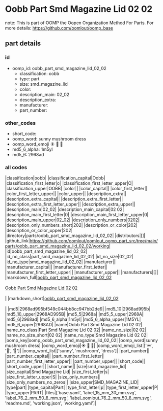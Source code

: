 # Oobb Part Smd Magazine Lid 02 02  

note: This is part of OOMP the Oopen Organization Method For Parts. For more details: https://github.com/oomlout/oomp_base

##  part details





### id
* oomp_id: oobb_part_smd_magazine_lid_02_02
  * classification: oobb
  * type: part
  * size: smd_magazine_lid
  * color: 
  * description_main: 02_02
  * description_extra: 
  * manufacturer: 
  * part_number: 

### other_codes
* short_code: 
* oomp_word: sunny mushroom dress
* oomp_word_emoji :sunny: :mushroom: :dress:
* md5_6_alpha: 1m5yl
* md5_6: 2968ad

### all codes 
|classification|oobb|
|classification_capital|Oobb|
|classification_first_letter|o|
|classification_first_letter_upper|O|
|classification_upper|OOBB|
|color||
|color_capital||
|color_first_letter||
|color_first_letter_upper||
|color_upper||
|description_extra||
|description_extra_capital||
|description_extra_first_letter||
|description_extra_first_letter_upper||
|description_extra_upper||
|description_main|02_02|
|description_main_capital|02 02|
|description_main_first_letter|0|
|description_main_first_letter_upper|0|
|description_main_upper|02_02|
|description_only_numbers|0202|
|description_only_numbers_short|202|
|description_or_color|202|
|description_or_color_upper|202|
|directory|parts/oobb_part_smd_magazine_lid_02_02|
|distributors|[]|
|github_link|https://github.com/oomlout/oomlout_oomp_part_src/tree/main/parts/oobb_part_smd_magazine_lid_02_02/working|
|id|oobb_part_smd_magazine_lid_02_02|
|id_no_class|part_smd_magazine_lid_02_02|
|id_no_size|02_02|
|id_no_type|smd_magazine_lid_02_02|
|manufacturer||
|manufacturer_capital||
|manufacturer_first_letter||
|manufacturer_first_letter_upper||
|manufacturer_upper||
|manufacturers|[]|
|markdown_full|[oobb_part_smd_magazine_lid_02_02](https://github.com/oomlout/oomlout_oomp_part_src/tree/main/parts/oobb_part_smd_magazine_lid_02_02/working)<br>[](https://github.com/oomlout/oomlout_oomp_part_src/tree/main/parts/oobb_part_smd_magazine_lid_02_02/working)<br>[Oobb Part Smd Magazine Lid 02 02](https://github.com/oomlout/oomlout_oomp_part_src/tree/main/parts/oobb_part_smd_magazine_lid_02_02/working)<br><br>|
|markdown_short|[oobb_part_smd_magazine_lid_02_02](https://github.com/oomlout/oomlout_oomp_part_src/tree/main/parts/oobb_part_smd_magazine_lid_02_02/working)<br><br>|
|md5|2968ad995bf549c044bb8cc947bb2de9|
|md5_10|2968ad995b|
|md5_10_upper|2968AD995B|
|md5_5|2968a|
|md5_5_upper|2968A|
|md5_6|2968ad|
|md5_6_alpha|1m5yl|
|md5_6_alpha_upper|1M5YL|
|md5_6_upper|2968AD|
|name|Oobb Part Smd Magazine Lid 02 02|
|name_no_class|Part Smd Magazine Lid 02 02|
|name_no_size|02 02|
|name_no_size_short|02 02|
|name_no_type|Smd Magazine Lid 02 02|
|oomp_key|oomp_oobb_part_smd_magazine_lid_02_02|
|oomp_word|sunny mushroom dress|
|oomp_word_emoji|:sunny: :mushroom: :dress:|
|oomp_word_emoji_list|[':sunny:', ':mushroom:', ':dress:']|
|oomp_word_list|['sunny', 'mushroom', 'dress']|
|part_number||
|part_number_capital||
|part_number_first_letter||
|part_number_first_letter_upper||
|part_number_upper||
|short_code||
|short_code_upper||
|short_name||
|size|smd_magazine_lid|
|size_capital|Smd Magazine Lid|
|size_first_letter|s|
|size_first_letter_upper|S|
|size_only_numbers||
|size_only_numbers_no_zeros||
|size_upper|SMD_MAGAZINE_LID|
|type|part|
|type_capital|Part|
|type_first_letter|p|
|type_first_letter_upper|P|
|type_upper|PART|
|files|['base.yaml', 'label_15_mm_30_mm.svg', 'label_76_2_mm_50_8_mm.svg', 'label_oomlout_76_2_mm_50_8_mm.svg', 'readme.md', 'working.json', 'working.yaml']|
